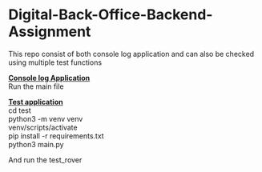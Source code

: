 # Digital-Back-Office-Backend-Assignment
This repo consist of both console log application and can also be checked using multiple test functions

<u>**Console log Application**</u><br>
Run the main file 

<u>__Test application__</u><br>
cd test<br>
python3 -m venv venv<br>
venv/scripts/activate<br>
pip install -r requirements.txt<br>
python3 main.py<br>

And run the test_rover 
